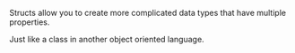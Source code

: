 Structs allow you to create more complicated data types that have multiple properties.

Just like a class in another object oriented language.
